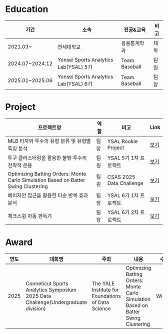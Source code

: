 # Education
|기간|소속|전공&교육|비고|
|--|-----|---|--|
|2021.03~|연세대학교|응용통계학과|재학|
|2024.07~2024.12|Yonsei Sports Analytics Lab(YSAL) 5기|Team Baseball|팀원|
|2025.01~2025.06|Yonsei Sports Analytics Lab(YSAL) 6기|Team Baseball|팀장|

# Project
|프로젝트명|역할|비고|Link|
|----|-|--|-|
|MLB 타자와 투수의 유형 분류 및 유형별 특징 분석|팀장|YSAL Rookie Project|[보기](https://github.com/jiyongleex/ysal_rookie_project.git)|
|투구 클러스터링을 활용한 불펜 투수의 전략적 운용|팀원|YSAL 5기 1차 프로젝트|[보기](https://github.com/jiyongleex/bullpen_matchup.git)|
|Optimizing Batting Orders: Monte Carlo Simulation Based on Batter Swing Clustering|팀원|CSAS 2025 Data Challenge|[보기](https://github.com/jiyongleex/batting_orders.git)|
|베이지안 접근을 활용한 타순 반복 효과 분석|팀장|YSAL 6기 1차 프로젝트|[보기](https://github.com/jiyongleex/ttop.git)|
|체크스윙 자동 판독기|팀장|YSAL 6기 2차 프로젝트|[보기](https://github.com/jiyongleex/checked_swing.git)|

# Award
|연도|대회명|주최|내용|수상
|--|---|--|--|--|
|2025|Conneticut Sports Analytics Symposium 2025 Data Challenge(Undergraduate division)|The YALE Institute for Foundations of Data Science| Optimizing Batting Orders: Monte Carlo Simulation Based on Batter Swing Clustering|Winner|
